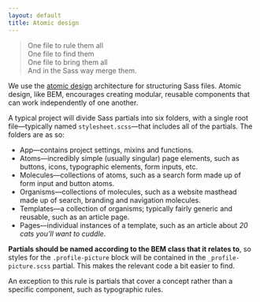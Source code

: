 ```yaml
---
layout: default
title: Atomic design
---
```


> One file to rule them all<br>One file to find them<br>One file to bring them all<br>And in the Sass way merge them.

We use the [atomic design](http://bradfrost.com/blog/post/atomic-web-design/) architecture for structuring Sass files. Atomic design, like BEM, encourages creating modular, reusable components that can work independently of one another. 

A typical project will divide Sass partials into six folders, with a single root file—typically named `stylesheet.scss`—that includes all of the partials. The folders are as so:

* App—contains project settings, mixins and functions.
* Atoms—incredibly simple (usually singular) page elements,   such as buttons, icons, typographic elements, form inputs, etc.
* Molecules—collections of atoms, such as a search form made up of form input and button atoms.
* Organisms—collections of molecules, such as a website masthead made up of search, branding and navigation molecules. 
* Templates—a collection of organisms; typically fairly generic and reusable, such as an article page. 
* Pages—individual instances of a template, such as an article about *20 cats you’ll want to cuddle*. 

**Partials should be named according to the BEM class that it relates to**, so styles for the `.profile-picture` block will be contained in the `_profile-picture.scss` partial. This makes the relevant code a bit easier to find.

<aside class="aside aside--correction">
An exception to this rule is partials that cover a concept rather than a specific component, such as typographic rules.
</aside>